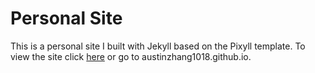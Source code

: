 # Personal Site

This is a personal site I built with Jekyll based on the Pixyll template. To view the site click [here](https://austinzhang1018.github.io) or go to austinzhang1018.github.io.